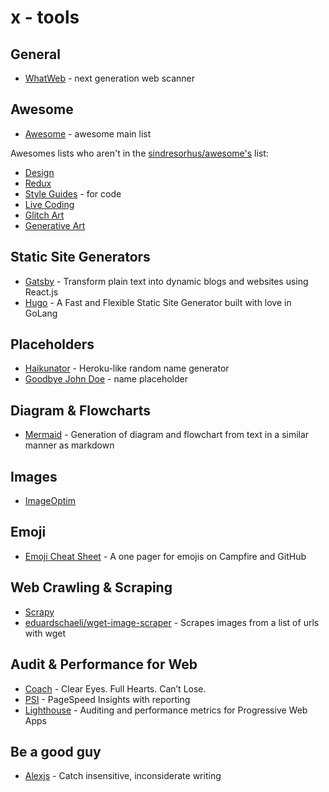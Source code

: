 # x - tools

## General

*   [WhatWeb](http://whatweb.net/) - next generation web scanner

## Awesome

*   [Awesome](https://github.com/sindresorhus/awesome) - awesome main list

Awesomes lists who aren't in the [sindresorhus/awesome's](https://github.com/sindresorhus/awesome) list:

*   [Design](https://github.com/gztchan/awesome-design)
*   [Redux](https://github.com/xgrommx/awesome-redux)
*   [Style Guides](https://github.com/kciter/awesome-style-guide) - for code
*   [Live Coding](https://github.com/moebiuseye/awesome-live-coding)
*   [Glitch Art](https://github.com/rspt/awesome-glitch-art)
*   [Generative Art](https://github.com/rspt/awesome-generative-art)

## Static Site Generators

*   [Gatsby](https://github.com/gatsbyjs/gatsby) - Transform plain text into dynamic blogs and websites using React.js
*   [Hugo](https://github.com/spf13/hugo) - A Fast and Flexible Static Site Generator built with love in GoLang

## Placeholders

*   [Haikunator](https://github.com/usmanbashir/haikunator) - Heroku-like random name generator
*   [Goodbye John Doe](http://goodbyejohndoe.com/) - name placeholder

## Diagram & Flowcharts

*   [Mermaid](https://github.com/knsv/mermaid) - Generation of diagram and flowchart from text in a similar manner as markdown

## Images

*   [ImageOptim](https://imageoptim.com/mac)

## Emoji

*   [Emoji Cheat Sheet](http://www.webpagefx.com/tools/emoji-cheat-sheet/) - A one pager for emojis on Campfire and GitHub

## Web Crawling & Scraping

*   [Scrapy](https://scrapy.org/)
*   [eduardschaeli/wget-image-scraper](https://github.com/eduardschaeli/wget-image-scraper) - Scrapes images from a list of urls with wget

## Audit & Performance for Web

*   [Coach](https://github.com/sitespeedio/coach) - Clear Eyes. Full Hearts. Can’t Lose.
*   [PSI](https://github.com/addyosmani/psi) - PageSpeed Insights with reporting
*   [Lighthouse](https://github.com/GoogleChrome/lighthouse) - Auditing and performance metrics for Progressive Web Apps

## Be a good guy

*   [Alexjs](http://alexjs.com/) - Catch insensitive, inconsiderate writing
